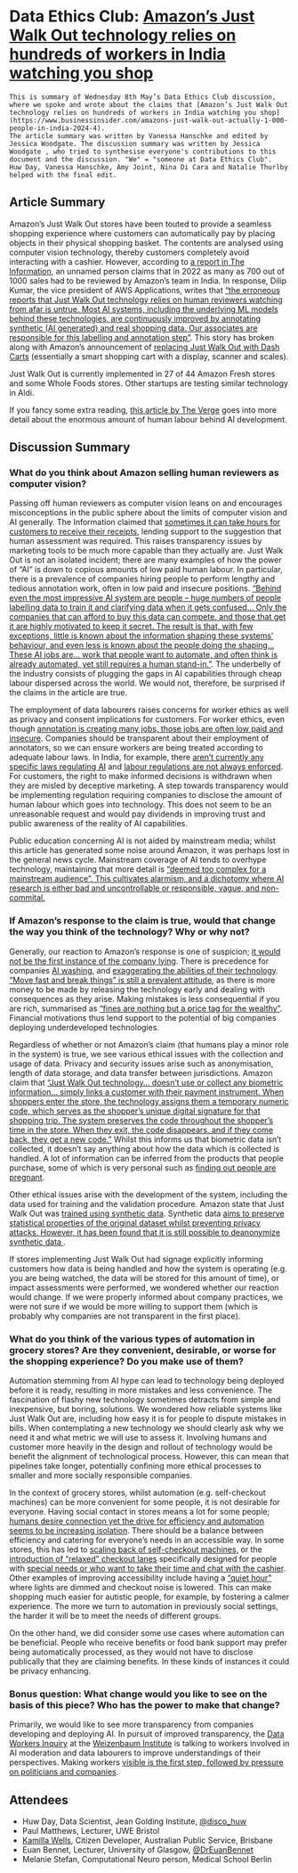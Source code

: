 # Data Ethics Club: [Amazon’s Just Walk Out technology relies on hundreds of workers in India watching you shop](https://www.businessinsider.com/amazons-just-walk-out-actually-1-000-people-in-india-2024-4)
```{admonition} What's this? 
This is summary of Wednesday 8th May’s Data Ethics Club discussion, where we spoke and wrote about the claims that [Amazon’s Just Walk Out technology relies on hundreds of workers in India watching you shop](https://www.businessinsider.com/amazons-just-walk-out-actually-1-000-people-in-india-2024-4).
The article summary was written by Vanessa Hanschke and edited by Jessica Woodgate. The discussion summary was written by Jessica Woodgate , who tried to synthesise everyone's contributions to this document and the discussion. "We" = "someone at Data Ethics Club". 
Huw Day, Vanessa Hanschke, Amy Joint, Nina Di Cara and Natalie Thurlby helped with the final edit.
```
## Article Summary

Amazon’s Just Walk Out stores have been touted to provide a seamless shopping experience where customers can automatically pay by placing objects in their physical shopping basket. The contents are analysed using computer vision technology, thereby customers completely avoid interacting with a cashier. However, according to [a report in The Information](https://www.theinformation.com/articles/how-amazons-big-bet-on-just-walk-out-stumbled), an unnamed person claims that in 2022 as many as 700 out of 1000 sales had to be reviewed by Amazon’s team in India. In response, Dilip Kumar, the vice president of AWS Applications, writes that [“the erroneous reports that Just Walk Out technology relies on human reviewers watching from afar is untrue. Most AI systems, including the underlying ML models behind these technologies, are continuously improved by annotating synthetic (AI generated) and real shopping data. Our associates are responsible for this labelling and annotation step”](https://www.aboutamazon.com/news/retail/amazon-just-walk-out-dash-cart-grocery-shopping-checkout-stores). This story has broken along with Amazon’s announcement of [replacing Just Walk Out with Dash Carts](https://www.theinformation.com/articles/amazons-grocery-stores-to-drop-just-walk-out-checkout-tech?utm_campaign=Editorial&utm_content=Article&utm_medium=organic_social&utm_source=twitter) (essentially a smart shopping cart with a display, scanner and scales).

Just Walk Out is currently implemented in 27 of 44 Amazon Fresh stores and some Whole Foods stores. Other startups are testing similar technology in Aldi.

If you fancy some extra reading, [this article by The Verge](https://www.theverge.com/features/23764584/ai-artificial-intelligence-data-notation-labor-scale-surge-remotasks-openai-chatbots) goes into more detail about the enormous amount of human labour behind AI development.

## Discussion Summary

### What do you think about Amazon selling human reviewers as computer vision?

Passing off human reviewers as computer vision leans on and encourages misconceptions in the public sphere about the limits of computer vision and AI generally. The Information claimed that [sometimes it can take hours for customers to receive their receipts](https://www.theinformation.com/articles/how-amazons-big-bet-on-just-walk-out-stumbled), lending support to the suggestion that human assessment was required. This raises transparency issues by marketing tools to be much more capable than they actually are. Just Walk Out is not an isolated incident; there are many examples of how the power of “AI” is down to copious amounts of low paid human labour. In particular, there is a prevalence of companies hiring people to perform lengthy and tedious annotation work, often in low paid and insecure positions. [“Behind even the most impressive AI system are people – huge numbers of people labelling data to train it and clarifying data when it gets confused… Only the companies that can afford to buy this data can compete, and those that get it are highly motivated to keep it secret. The result is that, with few exceptions, little is known about the information shaping these systems’ behaviour, and even less is known about the people doing the shaping… These AI jobs are… work that people want to automate, and often think is already automated, yet still requires a human stand-in.”]( https://www.theverge.com/features/23764584/ai-artificial-intelligence-data-notation-labor-scale-surge-remotasks-openai-chatbots). The underbelly of the industry consists of plugging the gaps in AI capabilities through cheap labour dispersed across the world. We would not, therefore, be surprised if the claims in the article are true. 

The employment of data labourers raises concerns for worker ethics as well as privacy and consent implications for customers. For worker ethics, even though [annotation is creating many jobs, those jobs are often low paid and insecure]( https://www.theverge.com/features/23764584/ai-artificial-intelligence-data-notation-labor-scale-surge-remotasks-openai-chatbots). Companies should be transparent about their employment of annotators, so we can ensure workers are being treated according to adequate labour laws. In India, for example, there [aren’t currently any specific laws regulating AI](https://www.morganlewis.com/blogs/sourcingatmorganlewis/2024/01/ai-regulation-in-india-current-state-and-future-perspectives) and [labour regulations are not always enforced](https://www.india-briefing.com/news/labor-laws-india-guide-federal-state-industry-specific-regulations-18133.html/). For customers, the right to make informed decisions is withdrawn when they are misled by deceptive marketing. A step towards transparency would be implementing regulation requiring companies to disclose the amount of human labour which goes into technology. This does not seem to be an unreasonable request and would pay dividends in improving trust and public awareness of the reality of AI capabilities.

Public education concerning AI is not aided by mainstream media; whilst this article has generated some noise around Amazon, it was perhaps lost in the general news cycle. Mainstream coverage of AI tends to overhype technology, maintaining that more detail is [“deemed too complex for a mainstream audience”. This cultivates alarmism, and a dichotomy where AI research is either bad and uncontrollable or responsible, vague, and non-commital.](https://theconversation.com/news-coverage-of-artificial-intelligence-reflects-business-and-government-hype-not-critical-voices-203633)

### If Amazon’s response to the claim is true, would that change the way you think of the technology? Why or why not?

Generally, our reaction to Amazon’s response is one of suspicion; [it would not be the first instance of the company lying](https://www.reuters.com/technology/five-us-lawmakers-accuse-amazon-possibly-lying-congress-following-reuters-report-2021-10-18/). There is precedence for companies [AI washing]( https://fortune.com/2024/03/18/ai-washing-sec-charges-companies-false-misleading-statments/), and [exaggerating the abilities of their technology](https://www.wsj.com/articles/ai-startup-boom-raises-questions-of-exaggerated-tech-savvy-11565775004). [“Move fast and break things” is still a prevalent attitude]( https://www.businessinsider.com/meta-mark-zuckerberg-new-values-move-fast-and-break-things-2022-2), as there is more money to be made by releasing the technology early and dealing with consequences as they arise. Making mistakes is less consequential if you are rich, summarised as [“fines are nothing but a price tag for the wealthy”](https://medium.com/bouncin-and-behavin-blogs/fines-are-nothing-but-a-price-tag-for-the-wealthy-74cb3754de0c). Financial motivations thus lend support to the potential of big companies deploying underdeveloped technologies.

Regardless of whether or not Amazon’s claim (that humans play a minor role in the system) is true, we see various ethical issues with the collection and usage of data. Privacy and security issues arise such as anonymisation, length of data storage, and data transfer between jurisdictions. Amazon claim that [“Just Walk Out technology… doesn’t use or collect any biometric information… simply links a customer with their payment instrument. When shoppers enter the store, the technology assigns them a temporary numeric code, which serves as the shopper’s unique digital signature for that shopping trip. The system preserves the code throughout the shopper’s time in the store. When they exit, the code disappears, and if they come back, they get a new code.”](https://www.aboutamazon.com/news/retail/how-does-amazon-just-walk-out-work) Whilst this informs us that biometric data isn’t collected, it doesn’t say anything about how the data which is collected is handled. A lot of information can be inferred from the products that people purchase, some of which is very personal such as [finding out people are pregnant](https://www.forbes.com/sites/kashmirhill/2012/02/16/how-target-figured-out-a-teen-girl-was-pregnant-before-her-father-did/?sh=7fa0a2996668).

Other ethical issues arise with the development of the system, including the data used for training and the validation procedure. Amazon state that Just Walk Out was [trained using synthetic data](https://www.aboutamazon.com/news/retail/how-does-amazon-just-walk-out-work). Synthetic data [aims to preserve statistical properties of the original dataset whilst preventing privacy attacks. However, it has been found that it is still possible to deanonymize synthetic data ](https://www.usenix.org/conference/usenixsecurity22/presentation/stadler).

If stores implementing Just Walk Out had signage explicitly informing customers how data is being handled and how the system is operating (e.g. you are being watched, the data will be stored for this amount of time), or impact assessments were performed, we wondered whether our reaction would change. If we were properly informed about company practices, we were not sure if we would be more willing to support them (which is probably why companies are not transparent in the first place).

### What do you think of the various types of automation in grocery stores? Are they convenient, desirable, or worse for the shopping experience? Do you make use of them?

Automation stemming from AI hype can lead to technology being deployed before it is ready, resulting in more mistakes and less convenience. The fascination of flashy new technology sometimes detracts from simple and inexpensive, but boring, solutions. We wondered how reliable systems like Just Walk Out are, including how easy it is for people to dispute mistakes in bills. When contemplating a new technology we should clearly ask why we need it and what metric we will use to assess it. Involving humans and customer more heavily in the design and rollout of technology would be benefit the alignment of technological process. However, this can mean that pipelines take longer, potentially confining more ethical processes to smaller and more socially responsible companies.

In the context of grocery stores, whilst automation (e.g. self-checkout machines) can be more convenient for some people, it is not desirable for everyone. Having social contact in stores means a lot for some people; [humans desire connection yet the drive for efficiency and automation seems to be increasing isolation](https://theconversation.com/how-the-digitalisation-of-everything-is-making-us-more-lonely-90870). There should be a balance between efficiency and catering for everyone’s needs in an accessible way. In some stores, this has led to [scaling back of self-checkout machines](https://www.cbc.ca/news/business/some-retailers-scaling-back-self-checkouts-1.7034047), or the [introduction of “relaxed” checkout lanes](https://www.cbc.ca/news/canada/edmonton/grocery-slow-check-out-lane-1.6724938) specifically designed for people with [special needs or who want to take their time and chat with the cashier](https://www.cbc.ca/news/business/grocery-checkout-supermarket-shopping-loblaws-superstore-metro-sobeys-dementia-autism-social-anxiety-1.3954847). Other examples of improving accessibility include having a [“quiet hour”](https://www.forbes.com/sites/katehardcastle/2021/10/28/quiet-hours-are-an-important-first-step-to-retail-inclusivity/?sh=33ec3dcd7130) where lights are dimmed and checkout noise is lowered. This can make shopping much easier for autistic people, for example, by fostering a calmer experience. The more we turn to automation in previously social settings, the harder it will be to meet the needs of different groups.

On the other hand, we did consider some use cases where automation can be beneficial. People who receive benefits or food bank support may prefer being automatically processed, as they would not have to disclose publically that they are claiming benefits. In these kinds of instances it could be privacy enhancing.

### Bonus question: What change would you like to see on the basis of this piece? Who has the power to make that change?

Primarily, we would like to see more transparency from companies developing and deploying AI. In pursuit of improved transparency, the [Data Workers Inquiry](https://www.youtube.com/watch?v=tAMqrXlEPDI) at the [Weizenbaum Institute](https://www.weizenbaum-institut.de/en) is talking to workers involved in AI moderation and data labourers to improve understandings of their perspectives. Making workers [visible is the first step, followed by pressure on politicians and companies](https://www.weizenbaum-institut.de/en/news/detail/datenarbeiterinnen-die-arbeitsbedingungen-und-bedeutung-der-menschen-hinter-ki/).

## Attendees
- Huw Day, Data Scientist, Jean Golding Institute, [@disco_huw](https://twitter.com/disco_huw)
- Paul Matthews, Lecturer, UWE Bristol
- [Kamilla Wells](https://www.linkedin.com/in/kamilla-wells/), Citizen Developer, Australian Public Service, Brisbane
- Euan Bennet, Lecturer, University of Glasgow, [@DrEuanBennet](https://twitter.com/DrEuanBennet)
- Melanie Stefan, Computational Neuro person, Medical School Berlin
